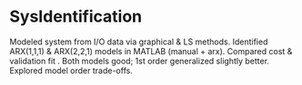 # SysIdentification
Modeled system from I/O data via graphical &amp; LS methods. Identified ARX(1,1,1) &amp; ARX(2,2,1) models in MATLAB (manual + arx). Compared cost &amp; validation fit . Both models good; 1st order generalized slightly better. Explored model order trade-offs.
